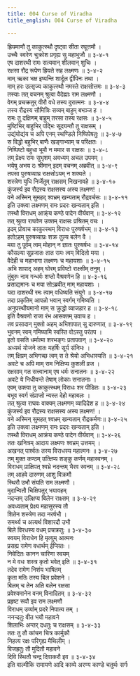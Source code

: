 ```yaml
---
title: 004 Curse of Viradha
title_english: 004 Curse of Viradha

---
```


<div class="audioEmbed"  caption="श्रीराम-हरिसीताराममूर्ति-घनपाठिभ्यां वचनम्" src="https://archive.org/download/Ramayana-recitation-Sriram-harisItArAmamUrti-Ghanapaati-v2/Kanda_3/Kanda_3_ARK-004-Viradha_Vadhaha.mp3"></div>

ह्रियमाणौ तु काकुत्स्थौ दृष्ट्वा सीता रघूत्तमौ ।  
उच्चैः स्वरेण चुक्रोश प्रगृह्य सु महाभुजौ ॥ ३-४-१  
एष दाशरथी रामः सत्यवान् शीलवान् शुचिः ।  
रक्षसा रौद्र रूपेण ह्रियते सह लक्ष्मणः ॥ ३-४-२  
माम् ऋका भक्ष इष्यन्ति शार्दूल द्वीपिनः तथा ।  
माम् हरः उत्सृज्य काकुत्स्थौ नमस्ते राक्षसोत्तमः ॥ ३-४-३  
तस्याः तत् वचनम् श्रुत्वा वैदेह्याः राम लक्ष्मणौ ।  
वेगम् प्रचक्रतुर् वीरौ वधे तस्य दुरात्मनः ॥ ३-४-४  
तस्य रौद्रस्य सौमित्रिः सव्यम् बाहुम् बभञ्ज ह ।  
रामः तु दक्षिणम् बाहुम् तरसा तस्य रक्षसः ॥ ३-४-५  
मुष्टिभिर् बाहुभिर् पद्भिः सूदयन्तौ तु राक्षसम् ।  
उद्यंयोद्यंय च अपि एनम् स्थण्डिले निष्पिपेषतुः ॥ ३-४-७  
स विद्धो बहुभिर् बाणैः खड्गाभ्याम् च परिक्षतः ।  
निष्पिष्टो बहुधा भूमौ न ममार स राक्षसः ॥ ३-४-८  
तम् प्रेक्ष्य रामः सुभृशम् अवध्यम् अचल उपमम् ।  
भयेषु अभय दः श्रीमान् इदम् वचनम् अब्रवीत् ॥ ३-४-९  
तपसा पुरुषव्याघ्र राक्षसोऽयम् न शक्यते ।  
शस्त्रेण युधि निर्जेतुम् राक्षसम् निखनावहे ॥ ३-४-१०  
कुंजर्स्य इव रौद्रस्य राक्षसस्य अस्य लक्ष्मण! ।  
वने अस्मिन् सुमहद् श्वभ्रम् खन्यताम् रौद्रवर्चसः ॥ ३-४-११  
इति उक्त्वा लक्ष्मणम् रामः प्रदरः खन्यताम् इति ।  
तस्थौ विराधम् आक्र्ंय कण्ठे पादेन वीर्यवान् ॥ ३-४-१२  
तत् श्रुत्वा राघवेण उक्तम् राक्षसः प्रश्रितम् वचः ।  
इदम् प्रोवाच काकुत्स्थम् विराधः पुरुषर्षभम् ॥ ३-४-१३  
हतोऽहम् पुरुषव्याघ्रः शक्र तुल्य बलेन वै ।  
मया तु पूर्वम् त्वम् मोहान् न ज्ञातः पुरुषर्षभः ॥ ३-४-१४  
कौसल्या सुप्रजातः तात रामः त्वम् विदितो मया ।  
वैदेही च महाभागा लक्ष्मणः च महायशाः ॥ ३-४-१५  
अभि शापाद् अहम् घोरम् प्रविष्टो राक्ष्सीम् तनुम् ।  
तुंबुरुः नाम गन्धर्वः शप्तो वैश्रवणेन हि ॥ ४-३-१६  
प्रसाद्यमानः च मया सोऽब्रवीत् माम् महायशाः ।  
यदा दाशरथी रमः त्वाम् वधिष्यति संयुगे ॥ ३-४-१७  
तदा प्रकृतिम् आपन्नो भवान् स्वर्गम् गमिष्यति ।  
अनुपस्थीयमानो माम् स क्रुद्धो व्याजहार ह ॥ ३-४-१८  
इति वैश्रवणो राजा रंभ आसक्तम् उवाच ह ।  
तव प्रसादान् मुक्तो अहम् अभिशापात् सु दारुणात् ॥ ३-४-१९  
भुवनम् स्वम् गमिष्यामि स्वस्ति वोऽस्तु परंतप ।  
इतो वसति धर्मात्मा शरभङ्गः प्रतापवान् ॥ ३-४-२०  
अध्यर्थ योजने तातः महर्षिः सूर्य संनिभः ।  
तम् क्षिप्रम् अभिगच्छ त्वम् स ते श्रेयो अभिधास्यति ॥ ३-४-२१  
अवटे च अपि माम् राम निक्षिप्य कुशली व्रज ।  
रक्षसाम् गत सत्त्वानाम् एष धर्मः सनातनः ॥ ३-४-२२  
अवटे ये निधीयन्ते तेषाम् लोकाः सनातनाः ।  
एवम् उक्त्वा तु काकुत्स्थम् विराधः शर पीडितः ॥ ३-४-२३  
बभूव स्वर्ग संप्राप्तो न्यस्त देहो महाबलः ।  
तत् श्रुत्वा राघवः वाक्यम् लक्ष्मणम् व्यादिदेश ह ॥ ३-४-२४  
कुंजर्स्य इव रौद्रस्य राक्षसस्य अस्य लक्ष्मण! ।  
वने अस्मिन् सुमहत् श्वभ्रम् खन्यताम् रौद्रकर्मणः॥ ३-४-२५  
इति उक्त्वा लक्ष्मणम् रामः प्रदरः खन्यताम् इति ।  
तस्थौ विराधम् आक्रंय कण्ठे पादेन वीर्यवान् ॥ ३-४-२६  
ततः खनित्रम् आदाय लक्ष्मणः श्वभ्रम् उत्तमम् ।  
अखनत् पार्श्वतः तस्य विराधस्य महात्मनः ॥ ३-४-२७  
तम् मुक्त कण्ठम् उत्क्षिप्य शङ्कु कर्णम् महास्वनम् ।  
विराधम् प्राक्षिपत् श्वभ्रे नदन्तम् भैरव स्वनम् ॥ ३-४-२८  
तम् आहवे दारुणम् आशु विक्रमौ  
स्थिरौ उभौ संयति राम लक्ष्मणौ ।  
मुदान्वितौ चिक्षिपतुर् भयावहम्  
नदन्तम् उत्क्षिप्य बिलेन राक्ष्सम् ॥ ३-४-२९  
अवध्यताम् प्रेक्ष्य महासुरस्य तौ  
शितेन शस्त्रेण तदा नरर्षभौ ।  
समर्थ्य च अत्यर्थ विशारदौ उभौ  
बिले विरधस्य वधम् प्रचक्रतुः ॥ ३-४-३०  
स्वयम् विराधेन हि मृत्युम् आत्मनः  
प्रसह्य रामेण वधार्थम् ईप्सितः ।  
निवेदितः कानन चारिणा स्वयम्  
न मे वधः शस्त्र कृतो भवेत् इति ॥ ३-४-३१  
तदेव रामेण निशंय भाषितम्  
कृता मतिः तस्य बिल प्रवेशने ।  
बिलम् च तेन अति बलेन रक्षसा  
प्रवेश्यमानेन वनम् विनादितम् ॥ ३-४-३२  
प्रहृष्ट रूपौ इव राम लक्ष्मणौ  
विराधम् उर्व्याम् प्रदरे निपात्य तम् ।  
ननन्दतुः वीत भयौ महावने  
शिलाभिः अन्तर् दधतुः च राक्षसम् ॥ ३-४-३३  
ततः तु तौ कांचन चित्र कार्मुकौ  
निहत्य रक्षः परिगृह्य मैथिलीम् ।  
विजह्रतुः तौ मुदितौ महावने  
दिवि स्थितौ चन्द्र दिवाकरौ इव ॥ ३-४-३४  
इति वाल्मीकि रामायणे आदि काव्ये अरण्य काण्डे चतुर्थः सर्गः